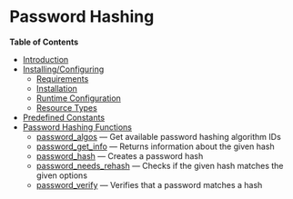 Password Hashing
================

**Table of Contents**

-   [Introduction](/intro/password.html)
-   [Installing/Configuring](/password/setup.html)
    -   [Requirements](/password/setup.html#Requirements)
    -   [Installation](/password/setup.html#Installation)
    -   [Runtime
        Configuration](/password/setup.html#Runtime%20Configuration)
    -   [Resource Types](/password/setup.html#Resource%20Types)
-   [Predefined Constants](/password/constants.html)
-   [Password Hashing Functions](/ref/password.html)
    -   [password\_algos](/ref/password.html#password_algos) — Get
        available password hashing algorithm IDs
    -   [password\_get\_info](/ref/password.html#password_get_info) —
        Returns information about the given hash
    -   [password\_hash](/ref/password.html#password_hash) — Creates a
        password hash
    -   [password\_needs\_rehash](/ref/password.html#password_needs_rehash)
        — Checks if the given hash matches the given options
    -   [password\_verify](/ref/password.html#password_verify) —
        Verifies that a password matches a hash
